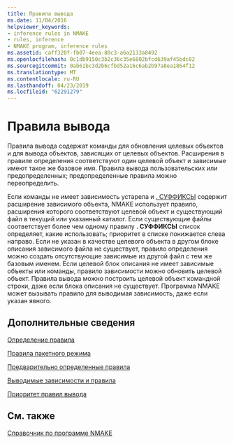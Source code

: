 ```yaml
---
title: Правила вывода
ms.date: 11/04/2016
helpviewer_keywords:
- inference rules in NMAKE
- rules, inference
- NMAKE program, inference rules
ms.assetid: caff320f-fb07-4eea-80c3-a6a2133a8492
ms.openlocfilehash: 0c1db9150c3b2c36c35e6802bfcd639af45bdc82
ms.sourcegitcommit: 0ab61bc3d2b6cfbd52a16c6ab2b97a8ea1864f12
ms.translationtype: MT
ms.contentlocale: ru-RU
ms.lasthandoff: 04/23/2019
ms.locfileid: "62291279"
---
```

# <a name="inference-rules"></a>Правила вывода

Правила вывода содержат команды для обновления целевых объектов и для вывода объектов, зависящих от целевых объектов. Расширения в правиле определения соответствуют один целевой объект и зависимые имеют такое же базовое имя. Правила вывода пользовательских или предопределенных; предопределенные правила можно переопределить.

Если команды не имеет зависимость устарела и [. СУФФИКСЫ](dot-directives.md) содержит расширение зависимого объекта, NMAKE использует правило, расширения которого соответствуют целевой объект и существующий файл в текущий или указанный каталог. Если существующие файлы соответствует более чем одному правилу **. СУФФИКСЫ** список определяет, какие использовать; приоритет в списке понижается слева направо. Если не указан в качестве целевого объекта в другом блоке описания зависимого файла не существует, правило определения можно создать отсутствующие зависимые из другой файл с тем же базовым именем. Если целевой блок описания не имеет зависимые объекты или команды, правило зависимости можно обновить целевой объект. Правила вывода можно построить целевой объект командной строки, даже если блока описания не существует. Программа NMAKE может вызывать правило для выводимая зависимость, даже если указан явного.

## <a name="what-do-you-want-to-know-more-about"></a>Дополнительные сведения

[Определение правила](defining-a-rule.md)

[Правила пакетного режима](batch-mode-rules.md)

[Предварительно определенные правила](predefined-rules.md)

[Выводимые зависимости и правила](inferred-dependents-and-rules.md)

[Приоритет правил вывода](precedence-in-inference-rules.md)

## <a name="see-also"></a>См. также

[Справочник по программе NMAKE](nmake-reference.md)